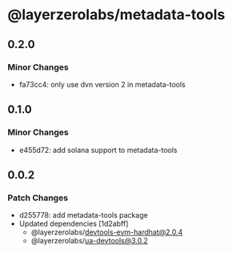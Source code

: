 # @layerzerolabs/metadata-tools

## 0.2.0

### Minor Changes

- fa73cc4: only use dvn version 2 in metadata-tools

## 0.1.0

### Minor Changes

- e455d72: add solana support to metadata-tools

## 0.0.2

### Patch Changes

- d255778: add metadata-tools package
- Updated dependencies [1d2abff]
  - @layerzerolabs/devtools-evm-hardhat@2.0.4
  - @layerzerolabs/ua-devtools@3.0.2

